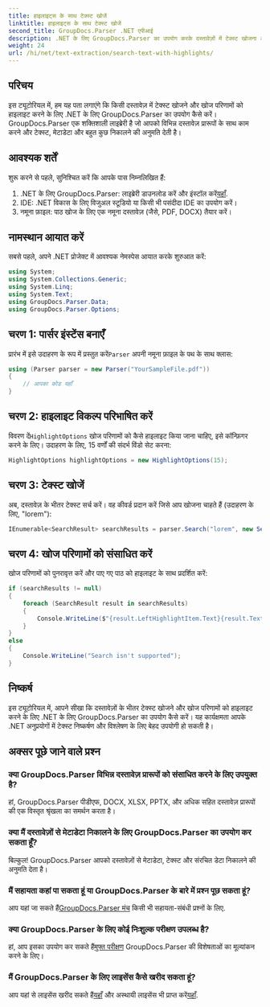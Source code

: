 ```yaml
---
title: हाइलाइट्स के साथ टेक्स्ट खोजें
linktitle: हाइलाइट्स के साथ टेक्स्ट खोजें
second_title: GroupDocs.Parser .NET एपीआई
description: .NET के लिए GroupDocs.Parser का उपयोग करके दस्तावेज़ों में टेक्स्ट खोजना और हाइलाइट करना सीखें। कुशलतापूर्वक बहुमूल्य जानकारी निकालें।
weight: 24
url: /hi/net/text-extraction/search-text-with-highlights/
---
```

## परिचय
इस ट्यूटोरियल में, हम यह पता लगाएंगे कि किसी दस्तावेज़ में टेक्स्ट खोजने और खोज परिणामों को हाइलाइट करने के लिए .NET के लिए GroupDocs.Parser का उपयोग कैसे करें। GroupDocs.Parser एक शक्तिशाली लाइब्रेरी है जो आपको विभिन्न दस्तावेज़ प्रारूपों के साथ काम करने और टेक्स्ट, मेटाडेटा और बहुत कुछ निकालने की अनुमति देती है।
## आवश्यक शर्तें
शुरू करने से पहले, सुनिश्चित करें कि आपके पास निम्नलिखित हैं:
1.  .NET के लिए GroupDocs.Parser: लाइब्रेरी डाउनलोड करें और इंस्टॉल करें[यहाँ](https://releases.groupdocs.com/parser/net/).
2. IDE: .NET विकास के लिए विजुअल स्टूडियो या किसी भी पसंदीदा IDE का उपयोग करें।
3. नमूना फ़ाइल: पाठ खोज के लिए एक नमूना दस्तावेज़ (जैसे, PDF, DOCX) तैयार करें।

## नामस्थान आयात करें
सबसे पहले, अपने .NET प्रोजेक्ट में आवश्यक नेमस्पेस आयात करके शुरुआत करें:
```csharp
using System;
using System.Collections.Generic;
using System.Linq;
using System.Text;
using GroupDocs.Parser.Data;
using GroupDocs.Parser.Options;
```
## चरण 1: पार्सर इंस्टेंस बनाएँ
 प्रारंभ में इसे उदाहरण के रूप में प्रस्तुत करें`Parser` अपनी नमूना फ़ाइल के पथ के साथ क्लास:
```csharp
using (Parser parser = new Parser("YourSampleFile.pdf"))
{
    // आपका कोड यहाँ
}
```
## चरण 2: हाइलाइट विकल्प परिभाषित करें
 विवरण दें`HighlightOptions` खोज परिणामों को कैसे हाइलाइट किया जाना चाहिए, इसे कॉन्फ़िगर करने के लिए। उदाहरण के लिए, 15 वर्णों की संदर्भ विंडो सेट करना:
```csharp
HighlightOptions highlightOptions = new HighlightOptions(15);
```
## चरण 3: टेक्स्ट खोजें
अब, दस्तावेज़ के भीतर टेक्स्ट सर्च करें। वह कीवर्ड प्रदान करें जिसे आप खोजना चाहते हैं (उदाहरण के लिए, "lorem"):
```csharp
IEnumerable<SearchResult> searchResults = parser.Search("lorem", new SearchOptions(true, false, false, highlightOptions));
```
## चरण 4: खोज परिणामों को संसाधित करें
खोज परिणामों को पुनरावृत्त करें और पाए गए पाठ को हाइलाइट के साथ प्रदर्शित करें:
```csharp
if (searchResults != null)
{
    foreach (SearchResult result in searchResults)
    {
        Console.WriteLine($"{result.LeftHighlightItem.Text}{result.Text}{result.RightHighlightItem.Text}");
    }
}
else
{
    Console.WriteLine("Search isn't supported");
}
```

## निष्कर्ष
इस ट्यूटोरियल में, आपने सीखा कि दस्तावेज़ों के भीतर टेक्स्ट खोजने और खोज परिणामों को हाइलाइट करने के लिए .NET के लिए GroupDocs.Parser का उपयोग कैसे करें। यह कार्यक्षमता आपके .NET अनुप्रयोगों में टेक्स्ट निष्कर्षण और विश्लेषण के लिए बेहद उपयोगी हो सकती है।

## अक्सर पूछे जाने वाले प्रश्न
### क्या GroupDocs.Parser विभिन्न दस्तावेज़ प्रारूपों को संसाधित करने के लिए उपयुक्त है?
हां, GroupDocs.Parser पीडीएफ, DOCX, XLSX, PPTX, और अधिक सहित दस्तावेज़ प्रारूपों की एक विस्तृत श्रृंखला का समर्थन करता है।
### क्या मैं दस्तावेज़ों से मेटाडेटा निकालने के लिए GroupDocs.Parser का उपयोग कर सकता हूँ?
बिल्कुल! GroupDocs.Parser आपको दस्तावेज़ों से मेटाडेटा, टेक्स्ट और संरचित डेटा निकालने की अनुमति देता है।
### मैं सहायता कहां पा सकता हूं या GroupDocs.Parser के बारे में प्रश्न पूछ सकता हूं?
 आप यहां जा सकते हैं[GroupDocs.Parser मंच](https://forum.groupdocs.com/c/parser/17) किसी भी सहायता-संबंधी प्रश्नों के लिए.
### क्या GroupDocs.Parser के लिए कोई निःशुल्क परीक्षण उपलब्ध है?
 हां, आप इसका उपयोग कर सकते हैं[मुफ्त परीक्षण](https://releases.groupdocs.com/) GroupDocs.Parser की विशेषताओं का मूल्यांकन करने के लिए।
### मैं GroupDocs.Parser के लिए लाइसेंस कैसे खरीद सकता हूं?
 आप यहां से लाइसेंस खरीद सकते हैं[यहाँ](https://purchase.groupdocs.com/buy) और अस्थायी लाइसेंस भी प्राप्त करें[यहाँ](https://purchase.groupdocs.com/temporary-license/).